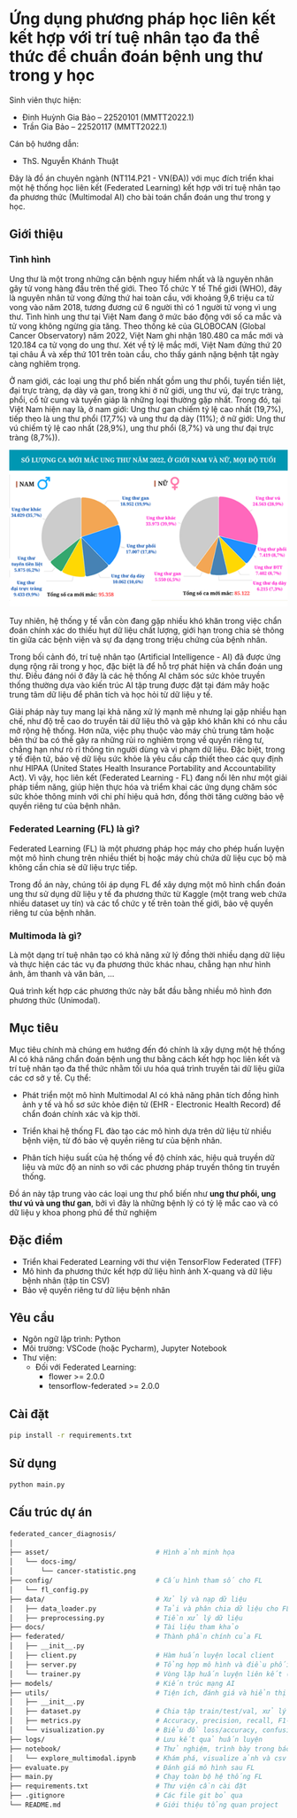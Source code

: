 # Ứng dụng phương pháp học liên kết kết hợp với trí tuệ nhân tạo đa thể thức để chuẩn đoán bệnh ung thư trong y học

Sinh viên thực hiện:
- Đinh Huỳnh Gia Bảo – 22520101 (MMTT2022.1)
- Trần Gia Bảo – 22520117 (MMTT2022.1)

Cán bộ hướng dẫn: 
- ThS. Nguyễn Khánh Thuật 

Đây là đồ án chuyên ngành (NT114.P21 - VN(ĐA)) với mục đích triển khai một hệ thống học liên kết (Federated Learning) kết hợp với trí tuệ nhân tạo đa phương thức (Multimodal AI) cho bài toán chẩn đoán ung thư trong y học.

## Giới thiệu

### Tình hình

Ung thư là một trong những căn bệnh nguy hiểm nhất và là nguyên nhân gây tử vong hàng đầu trên thế giới. Theo Tổ chức Y tế Thế giới (WHO), đây là nguyên nhân tử vong đứng thứ hai toàn cầu, với khoảng 9,6 triệu ca tử vong vào năm 2018, tương đương cứ 6 người thì có 1 người tử vong vì ung thư. Tình hình ung thư tại Việt Nam đang ở mức báo động với số ca mắc và tử vong không ngừng gia tăng. Theo thống kê của GLOBOCAN (Global Cancer Observatory) năm 2022, Việt Nam ghi nhận 180.480 ca mắc mới và 120.184 ca tử vong do ung thư. Xét về tỷ lệ mắc mới, Việt Nam đứng thứ 20 tại châu Á và xếp thứ 101 trên toàn cầu, cho thấy gánh nặng bệnh tật ngày càng nghiêm trọng.

Ở nam giới, các loại ung thư phổ biến nhất gồm ung thư phổi, tuyến tiền liệt, đại trực tràng, dạ dày và gan, trong khi ở nữ giới, ung thư vú, đại trực tràng, phổi, cổ tử cung và tuyến giáp là những loại thường gặp nhất. Trong đó, tại Việt Nam hiện nay là, ở nam giới: Ung thư gan chiếm tỷ lệ cao nhất (19,7%), tiếp theo là ung thư phổi (17,7%) và ung thư dạ dày (11%); ở nữ giới: Ung thư vú chiếm tỷ lệ cao nhất (28,9%), ung thư phổi (8,7%) và ung thư đại trực tràng (8,7%)).

![Thống kê ung thư](/asset/docs-img/cancer-statistic.png)

Tuy nhiên, hệ thống y tế vẫn còn đang gặp nhiều khó khăn trong việc chẩn đoán chính xác do thiếu hụt dữ liệu chất lượng, giới hạn trong chia sẻ thông tin giữa các bệnh viện và sự đa dạng trong triệu chứng của bệnh nhân.

Trong bối cảnh đó, trí tuệ nhân tạo (Artificial Intelligence - AI) đã được ứng dụng rộng rãi trong y học, đặc biệt là để hỗ trợ phát hiện và chẩn đoán ung thư. Điều đáng nói ở đây là các hệ thống AI chăm sóc sức khỏe truyền thống thường dựa vào kiến trúc AI tập trung được đặt tại đám mây hoặc trung tâm dữ liệu để phân tích và học hỏi từ dữ liệu y tế.

Giải pháp này tuy mang lại khả năng xử lý mạnh mẽ nhưng lại gặp nhiều hạn chế, như độ trễ cao do truyền tải dữ liệu thô và gặp khó khăn khi có nhu cầu mở rộng hệ thống. Hơn nữa, việc phụ thuộc vào máy chủ trung tâm hoặc bên thứ ba có thể gây ra những rủi ro nghiêm trọng về quyền riêng tư, chẳng hạn như rò rỉ thông tin người dùng và vi phạm dữ liệu. Đặc biệt, trong y tế điện tử, bảo vệ dữ liệu sức khỏe là yêu cầu cấp thiết theo các quy định như HIPAA (United States Health Insurance Portability and Accountability Act). Vì vậy, học liên kết (Federated Learning - FL) đang nổi lên như một giải pháp tiềm năng, giúp hiện thực hóa và triểm khai các ứng dụng chăm sóc sức khỏe thông minh với chi phí hiệu quả hơn, đồng thời tăng cường bảo vệ quyền riêng tư của bệnh nhân.

### Federated Learning (FL) là gì?

Federated Learning (FL) là một phương pháp học máy cho phép huấn luyện một mô hình chung trên nhiều thiết bị hoặc máy chủ chứa dữ liệu cục bộ mà không cần chia sẻ dữ liệu trực tiếp. 

Trong đồ án này, chúng tôi áp dụng FL để xây dựng một mô hình chẩn đoán ung thư sử dụng dữ liệu y tế đa phương thức từ Kaggle (một trang web chứa nhiều dataset uy tín) và các tổ chức y tế trên toàn thế giới, bảo vệ quyền riêng tư của bệnh nhân.

### Multimoda là gì?

Là một dạng trí tuệ nhân tạo có khả năng xử lý đồng thời nhiều dạng dữ liệu và thực hiện các tác vụ đa phương thức khác nhau, chẳng hạn như hình ảnh, âm thanh và văn bản, …

Quá trình kết hợp các phương thức này bắt đầu bằng nhiều mô hình đơn phương thức (Unimodal).

## Mục tiêu

Mục tiêu chính mà chúng em hướng đến đó chính là xây dựng một hệ thống AI có khả năng chẩn đoán bệnh ung thư bằng cách kết hợp học liên kết và trí tuệ nhân tạo đa thể thức nhằm tối ưu hóa quá trình truyền tải dữ liệu giữa các cơ sở y tế. Cụ thể:

- Phát triển một mô hình Multimodal AI có khả năng phân tích đồng hình ảnh y tế và hồ sơ sức khỏe điện tử (EHR - Electronic Health Record) để chẩn đoán chính xác và kịp thời. 

- Triển khai hệ thống FL đào tạo các mô hình dựa trên dữ liệu từ nhiều bệnh viện, từ đó bảo vệ quyền riêng tư của bệnh nhân.

- Phân tích hiệu suất của hệ thống về độ chính xác, hiệu quả truyền dữ liệu và mức độ an ninh so với các phương pháp truyền thông tin truyền thống.

Đồ án này tập trung vào các loại ung thư phổ biến như **ung thư phổi, ung thư vú và ung thư gan**, bởi vì đây là những bệnh lý có tỷ lệ mắc cao và có dữ liệu y khoa phong phú để thử nghiệm

## Đặc điểm
- Triển khai Federated Learning với thư viện TensorFlow Federated (TFF)
- Mô hình đa phương thức kết hợp dữ liệu hình ảnh X-quang và dữ liệu bệnh nhân (tập tin CSV)
- Bảo vệ quyền riêng tư dữ liệu bệnh nhân

## Yêu cầu
- Ngôn ngữ lập trình: Python
- Môi trường: VSCode (hoặc Pycharm), Jupyter Notebook
- Thư viện:
    + Đối với Federated Learning:
        + flower >= 2.0.0
        + tensorflow-federated >= 2.0.0

## Cài đặt
```bash
pip install -r requirements.txt
```

## Sử dụng
```bash
python main.py
```

## Cấu trúc dự án
```bash
federated_cancer_diagnosis/
│
├── asset/                           # Hình ảnh minh họa
│   └── docs-img/
│       └── cancer-statistic.png
├── config/                          # Cấu hình tham số cho FL
│   └── fl_config.py
├── data/                            # Xử lý và nạp dữ liệu
│   ├── data_loader.py               # Tải và phân chia dữ liệu cho FL
│   ├── preprocessing.py             # Tiền xử lý dữ liệu
├── docs/                            # Tài liệu tham khảo
├── federated/                       # Thành phần chính của FL
│   ├── __init__.py                     
│   ├── client.py                    # Hàm huấn luyện local client
│   ├── server.py                    # Tổng hợp mô hình và điều phối vòng lặp FL
│   └── trainer.py                   # Vòng lặp huấn luyện liên kết (global loop)
├── models/                          # Kiến trúc mạng AI
├── utils/                           # Tiện ích, đánh giá và hiển thị
│   ├── __init__.py
│   ├── dataset.py                   # Chia tập train/test/val, xử lý multimodal
│   ├── metrics.py                   # Accuracy, precision, recall, F1-score,...
│   └── visualization.py             # Biểu đồ loss/accuracy, confusion matrix,...
├── logs/                            # Lưu kết quả huấn luyện
├── notebook/                        # Thử nghiệm, trình bày trong báo cáo
│   └── explore_multimodal.ipynb     # Khám phá, visualize ảnh và csv
├── evaluate.py                      # Đánh giá mô hình sau FL
├── main.py                          # Chạy toàn bộ hệ thống FL
├── requirements.txt                 # Thư viện cần cài đặt
├── .gitignore                       # Các file git bỏ qua
└── README.md                        # Giới thiệu tổng quan project

```